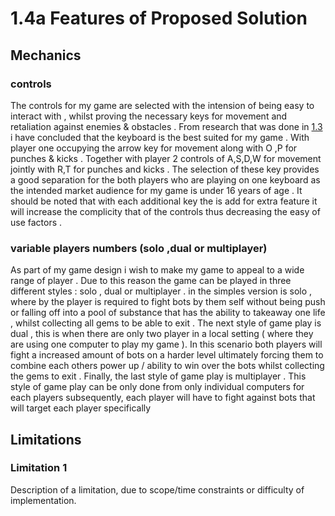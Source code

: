 # 1.4a Features of Proposed Solution

## Mechanics&#x20;

### controls&#x20;

The controls for my game are selected with the intension of being easy to interact with , whilst proving the necessary keys for movement and retaliation against enemies & obstacles . From research that was done in [1.3](../analysis/1.3-research-the-problem.md#fire-boy-and-water-girl) i have concluded that the keyboard is the best suited for my game . With player one occupying the arrow key for movement along with O ,P for punches & kicks . Together with player 2 controls of  A,S,D,W  for movement jointly with R,T for punches and kicks . The selection of these key provides a good separation for the both players who are playing on one keyboard as the intended  market audience for my game is under 16 years of age  . It should be noted that with each additional key the is add for extra feature it will increase the complicity that of the controls thus decreasing the easy of use factors .&#x20;

### variable  players numbers (solo ,dual or multiplayer)&#x20;

As part of my game design  i wish to  make my game to appeal to a  wide range of player . Due to this reason the game can be played in three different styles  : solo , dual or multiplayer  .  in the simples version is solo  , where by the player is required to fight  bots by them self without being push or falling off into a pool of substance that has the ability to takeaway one life , whilst collecting  all  gems to be able to exit . The next style of game play is dual , this is when there are only two player in a local setting ( where they are using one computer to play my game ). In this scenario  both players will fight a increased amount of  bots on a harder level ultimately forcing them to combine each others power up / ability to win over the bots whilst collecting the gems to  exit . Finally,  the last style of game play is multiplayer . This style of game play can be only done from only individual computers for each players subsequently, each player will have to fight against bots that will target each player specifically &#x20;







###

## Limitations

### Limitation 1

Description of a limitation, due to scope/time constraints or difficulty of implementation.
